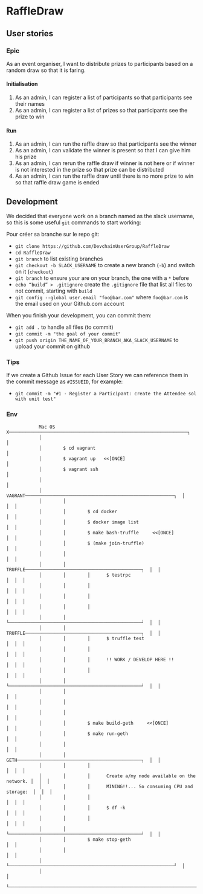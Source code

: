 # RaffleDraw
## User stories
### Epic
As an event organiser, I want to distribute prizes to participants based on a random draw so that it is faring.

#### Initialisation
1. As an admin, I can register a list of participants so that participants see their names
2. As an admin, I can register a list of prizes so that participants see the prize to win

#### Run
1. As an admin, I can run the raffle draw so that participants see the winner
2. As an admin, I can validate the winner is present so that I can give him his prize
3. As an admin, I can rerun the raffle draw if winner is not here or if winner is not interested in the prize so that prize can be distributed
4. As an admin, I can run the raffle draw until there is no more prize to win so that raffle draw game is ended

## Development

We decided that everyone work on a branch named as the slack username, so this is some useful `git` commands to start working:

Pour créer sa branche sur le repo git:

- `git clone https://github.com/DevchainUserGroup/RaffleDraw`
- `cd RaffleDraw`
- `git branch` to list existing branches
- `git checkout -b SLACK_USERNAME` to create a new branch (`-b`) and switch on it (`checkout`)
- `git branch` to ensure your are on your branch, the one with a `*` before
- `echo “build” > .gitignore` create the `.gitignore` file that list all files to not commit, starting with `build`
- `git config --global user.email "foo@bar.com"` where `foo@bar.com` is the email used on your Github.com account

When you finish your development, you can commit them:

- `git add .` to handle all files (to commit)
- `git commit -m "the goal of your commit"`
- `git push origin THE_NAME_OF_YOUR_BRANCH_AKA_SLACK_USERNAME` to upload your commit on github

### Tips

If we create a Github Issue for each User Story we can reference them in the commit message as `#ISSUEID`, for example:

- `git commit -m "#1 - Register a Participant: create the Attendee sol with unit test"`


### Env

```
            Mac OS X──────────────────────────────────────────────────────────────────┐
            │                                                                         │
            │        $ cd vagrant                                                     │
            │        $ vagrant up   <<[ONCE]                                          │
            │        $ vagrant ssh                                                    │
            │                                                                         │
            │        VAGRANT───────────────────────────────────────────────────────┐  │
            │        │                                                             │  │
            │        │        $ cd docker                                          │  │
            │        │        $ docker image list                                  │  │
            │        │        $ make bash-truffle     <<[ONCE]                     │  │
            │        │        $ (make join-truffle)                                │  │
            │        │                                                             │  │
            │        │        TRUFFLE───────────────────────────────────────────┐  │  │
            │        │        │      $ testrpc                                  │  │  │
            │        │        │                                                 │  │  │
            │        │        │                                                 │  │  │
            │        │        │                                                 │  │  │
            │        │        └─────────────────────────────────────────────────┘  │  │
            │        │        TRUFFLE───────────────────────────────────────────┐  │  │
            │        │        │      $ truffle test                             │  │  │
            │        │        │                                                 │  │  │
            │        │        │      !! WORK / DEVELOP HERE !!                  │  │  │
            │        │        │                                                 │  │  │
            │        │        └─────────────────────────────────────────────────┘  │  │
            │        │                                                             │  │
            │        │                                                             │  │
            │        │                                                             │  │
            │        │        $ make build-geth     <<[ONCE]                       │  │
            │        │        $ make run-geth                                      │  │
            │        │                                                             │  │
            │        │        GETH──────────────────────────────────────────────┐  │  │
            │        │        │                                                 │  │  │
            │        │        │      Create a/my node available on the network. │  │  │
            │        │        │      MINING!!... So consuming CPU and storage:  │  │  │
            │        │        │                                                 │  │  │
            │        │        │      $ df -k                                    │  │  │
            │        │        │                                                 │  │  │
            │        │        └─────────────────────────────────────────────────┘  │  │
            │        │        $ make stop-geth                                     │  │
            │        │                                                             │  │
            │        └─────────────────────────────────────────────────────────────┘  │
            │                                                                         │
            └─────────────────────────────────────────────────────────────────────────┘
            
